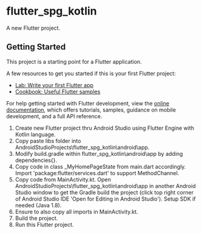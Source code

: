 # flutter_spg_kotlin

A new Flutter project.

## Getting Started

This project is a starting point for a Flutter application.

A few resources to get you started if this is your first Flutter project:

- [Lab: Write your first Flutter app](https://docs.flutter.dev/get-started/codelab)
- [Cookbook: Useful Flutter samples](https://docs.flutter.dev/cookbook)

For help getting started with Flutter development, view the
[online documentation](https://docs.flutter.dev/), which offers tutorials,
samples, guidance on mobile development, and a full API reference.

1. Create new Flutter project thru Android Studio using Flutter Engine with Kotlin language.
2. Copy paste libs folder into AndroidStudioProjects\flutter_spg_kotlin\android\app.
3. Modify build.gradle within flutter_spg_kotlin\android\app by adding dependencies{}.
4. Copy code in class _MyHomePageState from main.dart accordingly. Import 'package:flutter/services.dart' to support MethodChannel.
5. Copy code from MainActivity.kt. Open AndroidStudioProjects\flutter_spg_kotlin\android\app in another Android Studio window to get the Gradle build the project (click top right corner of Android Studio IDE 'Open for Editing in Android Studio'). Setup SDK if needed (Java 1.8).
6. Ensure to also copy all imports in MainActivity.kt.
7. Build the project.
8. Run this Flutter project.